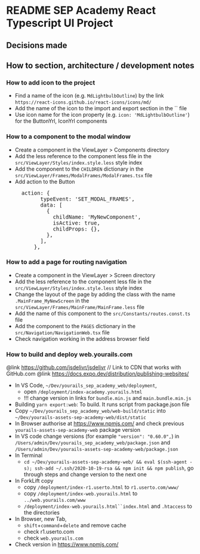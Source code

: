 # README SEP Academy React Typescript UI Project

## Decisions made

## How to section, architecture / development notes

### How to add icon to the project

- Find a name of the icon (e.g. `MdLightbulbOutline`) by the link `https://react-icons.github.io/react-icons/icons/md/`
- Add the name of the icon to the import and export section in the `` file
- Use icon name for the icon property (e.g. `icon: 'MdLightbulbOutline'`) for the ButtonYrl, IconYrl components

### How to a component to the modal window

- Create a component in the ViewLayer > Components directory
- Add the less reference to the component less file in the `src/ViewLayer/Styles/index.style.less` style index
- Add the component to the `CHILDREN` dictionary in the `src/ViewLayer/Frames/ModalFrames/ModalFrames.tsx` file
- Add action to the Button
  <pre>
    action: {
          typeEvent: 'SET_MODAL_FRAMES',
          data: [
            {
              childName: 'MyNewComponent',
              isActive: true,
              childProps: {},
            },
          ],
        },
  </pre>

### How to add a page for routing navigation

- Create a component in the ViewLayer > Screen directory
- Add the less reference to the component less file in the `src/ViewLayer/Styles/index.style.less` style index
- Change the layout of the page by adding the class with the name `.MainFrame_MyNewScreen` in the `src/ViewLayer/Frames/MainFrame/MainFrame.less` file
- Add the name of this component to the `src/Constants/routes.const.ts` file
- Add the component to the `PAGES` dictionary in the `src/Navigation/NavigationWeb.tsx` file
- Check navigation working in the address browser field

### How to build and deploy web.yourails.com

@link https://github.com/jsdelivr/jsdelivr // Link to CDN that works with GitHub.com
@link https://docs.expo.dev/distribution/publishing-websites/

- In VS Code, `~/Dev/yourails_sep_academy_web/deployment`,
  - open `/deployment/index-academy.yourails.html`
  - !!! change version in links for `bundle.min.js` and `main.bundle.min.js`
- Building
  `yarn export:web`: To build. It runs script from package.json file
- Copy `~/Dev/yourails_sep_academy_web/web-build/static` into
  `~/Dev/yourails-assets-sep-academy-web/dist/static`
- In Browser authorise at https://www.npmjs.com/ and check previous `yourails-assets-sep-academy-web` package version
- In VS code change versions (for example `"version": "0.60.0",`) in
  `/Users/admin/Dev/yourails_sep_academy_web/package.json` and
  `/Users/admin/Dev/yourails-assets-sep-academy-web/package.json`
- In Terminal
  - `cd ~/Dev/yourails-assets-sep-academy-web/ && eval $(ssh-agent -s); ssh-add ~/.ssh/2020-10-19-rsa && npm init && npm publish`,
    go through steps and change version to the next one
- In ForkLift copy
  - copy `/deployment/index-r1.userto.html` to `r1.userto.com/www/`
  - copy `/deployment/index-web.yourails.html` to `../web.yourails.com/www`
  - `/deployment/index-web.yourails.html``index.html` and `.htaccess` to the directories
- In Browser, new Tab,
  - `shift`+`command`+`delete` and remove cache
  - check r1.userto.com
  - check `web.yourails.com`
- Check version in https://www.npmjs.com/
